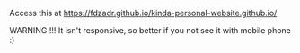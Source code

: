 Access this at https://fdzadr.github.io/kinda-personal-website.github.io/


WARNING !!!
It isn't responsive, so better if you not see it with mobile phone :)

